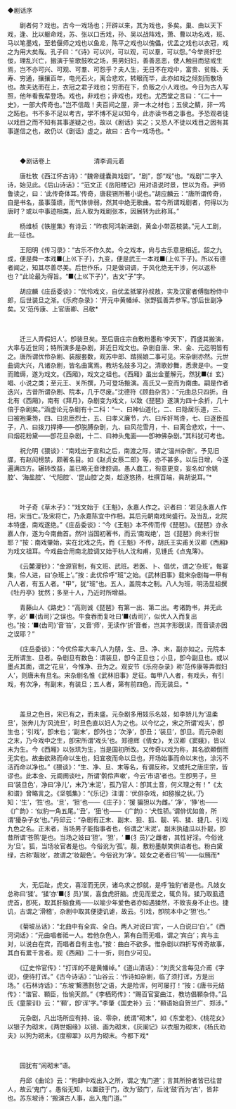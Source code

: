 <!-- { "loadSidebar": true } -->
◆剧话序 

　　剧者何？戏也。古今一戏场也；开辟以来，其为戏也，多矣。巢、由以天下戏，逢、比以躯命戏，苏、张以口舌戏，孙、吴以战阵戏，萧、曹以功名戏，班、马以笔墨戏，至若偃师之戏也以鱼龙，陈平之戏也以傀儡，优孟之戏也以衣冠，戏之为用大矣哉。孔子曰：“《诗》可以兴，可以观，可以羣，可以怨。”今举贤奸忠佞，理乱兴亡，搬演于笙歌鼓吹之场，男男妇妇，善善恶恶，使人触目而惩戒生焉，岂不亦可兴、可观、可羣、可怨乎？夫人生，无日不在戏中，富贵、贫贱、夭寿、穷通，攘攘百年，电光石火，离合悲欢，转眼而毕，此亦如戏之倾刻而散场也。故夫达而在上，衣冠之君子戏也；穷而在下，负贩之小人戏也。今日为古人写照，他年看我辈登场。戏也，非戏也；非戏也，戏也。尤西堂之言曰：“《二十一史》，一部大传奇也。”岂不信哉！夫百间之屋，非一木之材也；五侯之鲭，非一鸡之跖也。书不多不足以考古，学不博不足以知今，此亦读书者之事也。予恐观者徒以戏目之而不知有其事遂疑之也，故以《剧话》实之；又恐人不徒以戏目之因有其事遂信之也，故仍以《剧话》虚之。故曰：古今一戏场也。* 

　　

　　◆剧话卷上　　　　　　　清李调元着 

　　唐杜牧《西江怀古诗》：“魏帝缝囊眞戏剧”。“剧”，卽“戏”也。“戏剧”二字入诗，始见此。《后山诗话》：“范文正《岳阳楼记》用对语说时景，世以为奇。尹师鲁读之，曰：‘此传奇体耳。’传奇，唐裴铏所著小说也。”胡应麟云：“唐所谓传奇，自是书名，虽事藻缋，而气体俳弱，然其中绝无歌曲。若今所谓戏剧者，何得以为唐时？或以中事迹相类，后人取为戏剧张本，因展转为此称耳。” 

　　杨维桢《铁崖集》有诗云：“昨夜阿鸿新进剧，黄金小带荔枝装。”元人工剧，此一征也。 

　　王阳明《传习录》：“古乐不作久矣。今之戏本，尙与古乐意思相近。韶之九成，便是舜一本戏■{上巛下子}，九变，便是武王一本戏■{上巛下子}。所以有德者闻之，知其尽善尽美。后世作乐，只是做词调，于风化绝无干涉，何以返朴也？”此论最为得旨。“■{上巛下子}”，古文“子”字。 

　　胡应麟《庄岳委谈》：“优伶戏文，自优孟抵掌孙叔敖，实及汉宦者傅脂粉侍中郎，后世装旦之渐。《乐府杂录》：‘开元中黄幡绰、张野狐善弄参军。’卽后世副净矣。又‘范传康、上官唐卿、吕敬* 

　　

　　迁三人弄假妇人’。卽装旦矣。至后唐庄宗自敷粉墨称‘李天下’，而盛其搬演，大率与近世同；特所演多是杂剧，非近日戏文也。杂剧自唐、宋、金、元迄明皆有之。唐所谓优伶杂剧、装服套数，观苏中郎、踏摇娘二事可见。宋杂剧亦然。元世曲调大兴，凡诸杂剧，皆名曲寓焉。教坊名妓多习之。清歌妙舞，悉隶是中。一变而赡缛，遂为戏文。《西厢》，戏文之祖也。《西厢》虽出金董解元，然犹■{纟玄}唱、小说之类；至元王、关所撰，乃可登场搬演。高氏又—变而为南曲。嗣是作者迭兴，古昔所谓杂剧、院本，几于尽废。”沈德符《顾曲杂言》：“元曲总只四折。自北有《西厢》，南有《拜月》，杂剧变为戏文，以致《琵琶》遂演为四十余折，几十倍于杂剧矣。”涵虚论元杂剧有十二科：“一、曰神仙道化，二、曰隐居乐道，三、曰被袍秉笏，四、曰忠臣烈士，五、曰孝义廉节，六、曰斥奸骂谗，七、曰逐臣孤子，八、曰拨刀捍捧——卽脱膊杂剧，九、曰风花雪月，十、曰离合悲欢，十一、曰烟花粉黛——卽花旦杂剧，十二、曰神头鬼面——卽神佛杂剧。”其科犹可考也。 

　　祝允明《猥谈》：“南戏出于宣和之后，南渡之际，谓之‘温州杂剧’。予见旧牒，有赵闳榜禁，颇著名目。如《赵贞女蔡二郎》等，亦不甚多。以后日增，今遂遍满四方。辗转改益，盖已略无音律腔调。愚人蠢工，徇意更变，妄名如‘余姚腔’、‘海盐腔’、‘弋阳腔’、‘昆山腔’之类，趁逐悠扬，杜撰百端，眞胡说耳。”* 

　　

　　叶子奇《草木子》：“戏文始于《王魁》，永嘉人作之。识者曰：‘若见永嘉人作相，宋当亡。’及宋将亡，乃永嘉陈宜中作相。其后元朝南戏尙盛行。及当乱，北院本特盛，南戏遂绝。”《庄岳委谈》：“今《王魁》本不传而传《琵琶》。《琵琶》亦永嘉人作，遂为今南曲首。然叶当国初著书，而云‘南戏绝’，岂《琵琶》尙未行世耶？”按：南戏肇始，实在北戏之先，而《王魁》不传，胡氏王实甫关汉卿《西厢》为戏文祖耳。今戏曲合用南北腔调又始于杭人沈和甫，见锺氏《点鬼簿》。 

　　《云麓漫钞》：“金源官制，有文班、武班。若医、卜、倡优，谓之‘杂班’。每宴集，伶人进，曰‘杂班上’。”按：此优伶呼“班”之始。《武林旧事》载宋杂剧每一甲有八人者，有五人者。“甲”，犹“班”也。五人，盖院本之制。八人为班，明汤显祖撰《牡丹亭》犹然；多至十人，乃近时所增益。 

　　青藤山人《路史》：“高则诚《琵琶》有第一出、第二出。考诸韵书，并无此字，必‘ ■{齿司}’之误也。牛食吞而复吐曰‘■{齿司}’，似优人入而复出也。”按：‘■{齿司}’音‘笞’，又音‘师’，无读作‘折’音者，岂其字形旣误，而音读亦因之误耶？” 

　　《庄岳委谈》：“今优伶辈大率八人为朋，生、旦、净、末，副亦如之。元院本无所谓生、旦者。杂剧旦有数色：谓装旦，卽今正旦也；小旦，卽今副旦也。或以墨点其面，谓之‘花旦’，今惟净、丑为之。观安节《乐府杂录》称‘范传康等弄假妇人’，则唐未有旦名。宋杂剧名惟《武林旧事》足征。每甲八人者，有戏头，有引戏，有次净，有副末，有装旦；五人者，第有前四色，而无装旦。* 

　　

　　盖旦之色目，宋已有之，而未盛。元杂剧多用妓乐名妓，如李娇儿为‘温柔旦’，张奔儿为‘风流旦’，时旦色直以妇人为之也。以今忆之，宋之所谓‘戏头’，卽生也；‘引戏’，卽末也；‘副末’，卽外也；‘次浄’，卽丑；‘装旦’，卽旦。而元杂剧之末，乃今戏中之生，卽宋所谓‘戏头’也。郑德辉《倩女》，关汉卿《窦娥》，皆以末为生。今《西厢》以张珙为生，当是国初所改。又传奇以戏为称，其名欲顚倒而无实也。故曲欲熟而命以生也，妇宜夜而命以旦也，开场始事而命以末也，涂污不洁而命以净也。”《猥谈》：“生、净、旦、末等名，有谓反称，又或托之唐庄宗，皆谬也。此本金、元阛阓谈吐，所谓‘鹘伶声嗽’，今云‘市语’者也。生卽男子，旦曰‘装旦色’，净曰‘净儿’，末乃‘末泥’，孤乃官人：卽其土音，何义理之有！”《太和谱》曾略言之。《坚瓠集》：“《乐记》注谓：‘优俳杂戏，如猕猴之状。’乃知：‘生’，‘狌’也。‘旦’，‘狚’也——《庄子》：‘猨  猵狚以为雌。’ ‘净’，‘狰’也——《广韵》：‘似豹一角五尾。’‘丑’，‘狃’也——《广韵》：‘犬性骄。’谓俳优如兽，所谓‘獶杂子女’也。”丹邱云：“杂剧有正末、副末、狚、狐、靓、鸨、猱、捷几、引戏九色之名。正末者，当场男子能指事者也，俗谓之‘末泥’。副末执磕瓜以扑靓，卽昔所谓‘苍鹘’是也。当场之妓曰‘狚’。‘狚’，‘ ■{犭员}’之雌者，其性好淫。今俗讹为‘旦’。狐，当场妆官者是也。今俗讹为‘孤’。靓，敷粉墨献笑供谄者也。粉白黛绿，古称‘靓妆’，故谓之‘妆靓色’。今俗讹为‘净’。妓女之老者曰‘鸨’——似鴈而* 

　　

　　大，无后趾，虎文，喜淫而无厌，诸鸟求之卽就，是呼‘独豹’者是也。凡妓女总称曰‘猱’。‘猱’亦‘■{犭员}’属，喜食虎肝脑。虎见而爱之，辄负背。猱乃取虱遗虎首，卽死，取其肝脑食焉——以喻少年爱色者亦如遇猱然，不致丧身不止也。捷讥，古谓之‘滑稽’，杂剧中取其便捷讥谑，故云。引戏，卽院本中之‘狚’也。” 

　　《菊坡丛话》：“北曲中有全宾、全白。两人对说曰‘宾’，一人白说曰‘白’。”《西河词话》：“元曲唱者祗一人。若他杂色人，第有白而无唱，谓之‘宾白’；宾与主对，以说白在宾，而唱者自有主也。”按：曲白不欲多。惟杂剧以四折写传奇故事，其白有累千言者。观《西厢》二十一折，则白少可见。 

　　《辽史伶官传》：“打诨的不是黄幡绰。”《道山清话》：“刘贡父言每见介甫《字说》，便待打诨。”《古今诗话》：“山谷云：‘作诗如杂剧，临了须打诨，方是出场。”《石林诗话》：“东坡‘繋懑割愁’之语，大是险诨，何可屡打！”按：《唐书元结传》：“谐官、顐臣，怡愉天颜。”《李栖筠传》：“赐百官宴曲江，教坊倡顐杂侍。”吕氏《童蒙训》云：“‘顐’，卽‘诨’字。”李肇《国史补》云：“顐语始自贺兰广、郑涉。” 

　　元杂剧，凡出场所应有持、设、零杂，统谓“砌末”，如《东堂老》、《桃花女》以银子为砌末，《两世姻缘》以镜、画为砌末，《灰阑记》以衣服为砌末，《杨氏劝夫》以狗为砌末，《度柳翠》以月为砌末。今都下戏* 

　　

　　园犹有“闹砌末”语。 

　　丹邱《曲论》云：“枸肆中戏出入之所，谓之‘鬼门道’；言其所扮者皆已往昔人，故云‘鬼门’ 。愚俗无知，以置鼓于门，改为‘鼓门’，后讹‘鼓’而为‘古’，皆非也。苏东坡诗：‘搬演古人事，出入鬼门道。’” 


